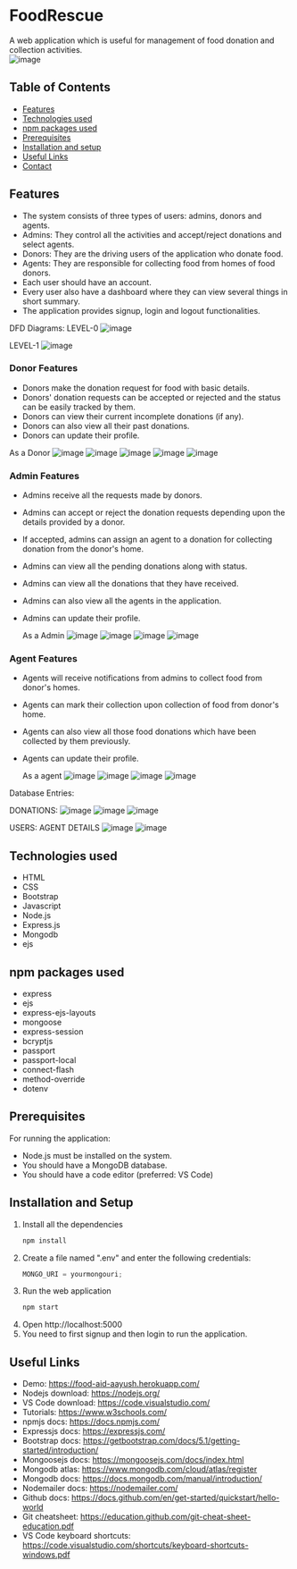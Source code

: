 # FoodRescue

A web application which is useful for management of food donation and collection activities.  
![image](https://github.com/user-attachments/assets/4d7644ec-4f19-49ed-b347-e819e1f49dd7)



## Table of Contents  

- [Features](#features)
- [Technologies used](#technologies-used)
- [npm packages used](#npm-packages-used)
- [Prerequisites](#prerequisites)
- [Installation and setup](#installation-and-setup)
- [Useful Links](#useful-links)
- [Contact](#contact)

## Features

- The system consists of three types of users: admins, donors and agents.
- Admins: They control all the activities and accept/reject donations and select agents.
- Donors: They are the driving users of the application who donate food.
- Agents: They are responsible for collecting food from homes of food donors.
- Each user should have an account.
- Every user also have a dashboard where they can view several things in short summary.
- The application provides signup, login and logout functionalities.

DFD Diagrams:
LEVEL-0
![image](https://github.com/user-attachments/assets/3f4ced5a-8334-4333-98fd-5c790512a8a7)

LEVEL-1
![image](https://github.com/user-attachments/assets/dfa96d80-1f03-487e-9655-265cfef34fd2)

### Donor Features
- Donors make the donation request for food with basic details.
- Donors' donation requests can be accepted or rejected and the status can be easily tracked by them.
- Donors can view their current incomplete donations (if any).
- Donors can also view all their past donations.
- Donors can update their profile.
  
As a Donor
![image](https://github.com/user-attachments/assets/b04d085e-3b7e-43ca-85ea-5f0f3a0b236c)
![image](https://github.com/user-attachments/assets/03b8ade1-6f92-4b08-ab66-886b1aa8a04a)
![image](https://github.com/user-attachments/assets/8336cef6-24ec-406c-8170-e6ba1531b9b2)
![image](https://github.com/user-attachments/assets/7e72d56c-7d0d-4990-bef9-d27c87e7767f)
![image](https://github.com/user-attachments/assets/4746fc02-4c91-43ea-aeb7-bfda97835d01)


### Admin Features

- Admins receive all the requests made by donors.
- Admins can accept or reject the donation requests depending upon the details provided by a donor.
- If accepted, admins can assign an agent to a donation for collecting donation from the donor's home.
- Admins can view all the pending donations along with status.
- Admins can view all the donations that they have received.
- Admins can also view all the agents in the application.
- Admins can update their profile.

  As a Admin
  ![image](https://github.com/user-attachments/assets/184409d3-f05b-437c-bc50-405320b776b7)
  ![image](https://github.com/user-attachments/assets/7ade3ca2-6ba2-414e-b9c7-72a3e3ed0486)
  ![image](https://github.com/user-attachments/assets/c465f7a5-ce18-4cf6-9b92-317888cc4c26)
  ![image](https://github.com/user-attachments/assets/f9f6b0a4-1b4b-4ef5-9fb3-90f276fe540e)


### Agent Features

- Agents will receive notifications from admins to collect food from donor's homes.
- Agents can mark their collection upon collection of food from donor's home.
- Agents can also view all those food donations which have been collected by them previously.
- Agents can update their profile.

  As a agent
  ![image](https://github.com/user-attachments/assets/b750e911-998b-4286-addc-1f27e92a994e)
  ![image](https://github.com/user-attachments/assets/27e5ad5c-6e37-4adf-9c56-901146773bc0)
  ![image](https://github.com/user-attachments/assets/1c9cf873-0f8f-4b34-a9b4-3965b5480585)
  ![image](https://github.com/user-attachments/assets/dad4048c-a340-492b-bace-96daaf7a32fa)


Database Entries:

DONATIONS:
![image](https://github.com/user-attachments/assets/2c8d78fc-d00b-4386-8a70-3971a5492da6)
![image](https://github.com/user-attachments/assets/5e812f42-0911-4888-af26-ce13c650789f)
![image](https://github.com/user-attachments/assets/4f7a4a57-05cd-408e-a485-a2ae9c1068b9)

USERS: AGENT DETAILS
![image](https://github.com/user-attachments/assets/0113f304-612b-453d-b883-07ba25dc3e9e)
![image](https://github.com/user-attachments/assets/f1e7bfcf-5d9a-48e6-aefc-00d15beeb6c4)


## Technologies used

- HTML
- CSS
- Bootstrap
- Javascript
- Node.js
- Express.js
- Mongodb
- ejs

## npm packages used

- express
- ejs
- express-ejs-layouts
- mongoose
- express-session
- bcryptjs
- passport
- passport-local
- connect-flash
- method-override
- dotenv

## Prerequisites

For running the application:

- Node.js must be installed on the system.
- You should have a MongoDB database.
- You should have a code editor (preferred: VS Code)

## Installation and Setup

1. Install all the dependencies
   ```sh
   npm install
   ```
2. Create a file named ".env" and enter the following credentials:
   ```js
   MONGO_URI = yourmongouri;
   ```
3. Run the web application
   ```sh
   npm start
   ```
4. Open http://localhost:5000
5. You need to first signup and then login to run the application.

## Useful Links

- Demo: https://food-aid-aayush.herokuapp.com/
- Nodejs download: https://nodejs.org/
- VS Code download: https://code.visualstudio.com/
- Tutorials: https://www.w3schools.com/
- npmjs docs: https://docs.npmjs.com/
- Expressjs docs: https://expressjs.com/
- Bootstrap docs: https://getbootstrap.com/docs/5.1/getting-started/introduction/
- Mongoosejs docs: https://mongoosejs.com/docs/index.html
- Mongodb atlas: https://www.mongodb.com/cloud/atlas/register
- Mongodb docs: https://docs.mongodb.com/manual/introduction/
- Nodemailer docs: https://nodemailer.com/
- Github docs: https://docs.github.com/en/get-started/quickstart/hello-world
- Git cheatsheet: https://education.github.com/git-cheat-sheet-education.pdf
- VS Code keyboard shortcuts: https://code.visualstudio.com/shortcuts/keyboard-shortcuts-windows.pdf



